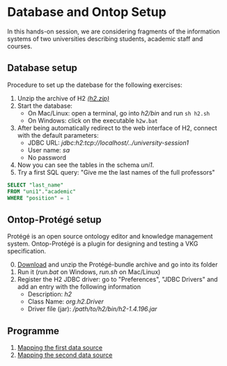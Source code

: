 # Database and Ontop Setup

In this hands-on session, we are considering fragments of the information systems
of two universities describing students, academic staff and courses.

## Database setup

Procedure to set up the datebase for the following exercises:

1. Unzip the archive of H2 [*(h2.zip)*](../h2.zip)
2. Start the database:
   * On Mac/Linux: open a terminal, go into *h2/bin* and run `sh h2.sh`
   * On Windows: click on the executable `h2w.bat`
3. After being automatically redirect to the web interface of H2, connect with the default parameters:
     * JDBC URL:  *jdbc:h2:tcp://localhost/../university-session1*
     * User name: *sa*
     * No password
4. Now you can see the tables in the schema *uni1*.
5. Try a first SQL query: "Give me the last names of the full professors"

```sql
SELECT "last_name"
FROM "uni1"."academic"
WHERE "position" = 1
```

## Ontop-Protégé setup

Protégé is an open source ontology editor and knowledge management system. Ontop-Protégé is a plugin for designing and testing a VKG specification.

0. [Download](https://sourceforge.net/projects/ontop4obda/) and unzip the Protégé-bundle archive and go into its folder
1. Run it (*run.bat* on Windows, *run.sh* on Mac/Linux)
2. Register the H2 JDBC driver: go to "Preferences", "JDBC Drivers" and add an entry with the following information
     * Description: *h2*
     * Class Name: *org.h2.Driver*
     * Driver file (jar): */path/to/h2/bin/h2-1.4.196.jar*

## Programme


 1. [Mapping the first data source](university-1.md)
 2. [Mapping the second data source](university-2.md)